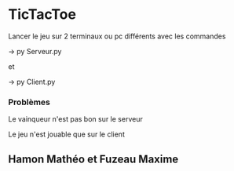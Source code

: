 ﻿# TicTacToe

Lancer le jeu sur 2 terminaux ou pc différents avec les commandes

-> py Serveur.py

et

-> py Client.py

### Problèmes

Le vainqueur n'est pas bon sur le serveur

Le jeu n'est jouable que sur le client

## Hamon Mathéo et Fuzeau Maxime
